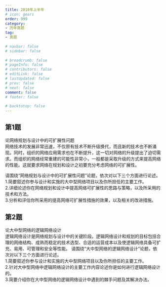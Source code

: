 ```yaml
---  
title: 2010年上半年  
# icon: gears  
order: 999  
category:  
- 历年真题  
tag:  
- 真题  
  
# navbar: false  
# sidebar: false  
  
# breadcrumb: false  
# pageInfo: false  
# contributors: false  
# editLink: false  
# lastUpdated: false  
# prev: false  
# next: false  
comment: false  
# footer: false  
  
# backtotop: false  
---  
```

## 第1题 ##

论网络规划与设计中的可扩展性问题  
网络技术的发展非常迅速，不仅原有技术不断升级换代，而且新的技术也不断涌现。同时，组织的网络应用需求也在不断提升，这一切对网络的升级提出了迫切需求。而组织的网络经常重建的可能性非常小，一般都是采取升级的方式来提高网络的性能。这就要求网络在规划和设计之初要充分考虑网络的可扩展性。

请围绕“网络规划与设计中的可扩展性问题”论题，依次对以下三个方面进行论述。  
1.简要叙述你参与设计和实施的大中型网络项目以及你所担任的主要工作。  
2.详细论述你在网络规划和设计中提高网络可扩展性的思路与策略，以及所采用的技术和方法。  
3.分析和评估你所采用的提高网络可扩展性措施的效果，以及相关的改进措施。

  


## 第2题 ##

论大中型网络的逻辑网络设计  
逻辑网络设计是网络规划与设计中的关键阶段。逻辑网络设计和规划的目标包括合理的网络结构、成熟而稳定的技术选型、合适的运营成本以及使逻辑网络具备可扩充、易用、可管理和安全等性能。 请围绕“大中型网络的逻辑网络设计”论题，依次对以下三个方面进行论述。  
1.简要叙述你参与设计和实施的大中型网络项目以及你所担任的主要工作。  
2.针对大中型网络中逻辑网络设计的主要工作内容论述你是如何进行逻辑网络设计的。  
3.简要介绍你在大中型网络的逻辑网络设计中遇到的棘手问题及其解决办法。  

